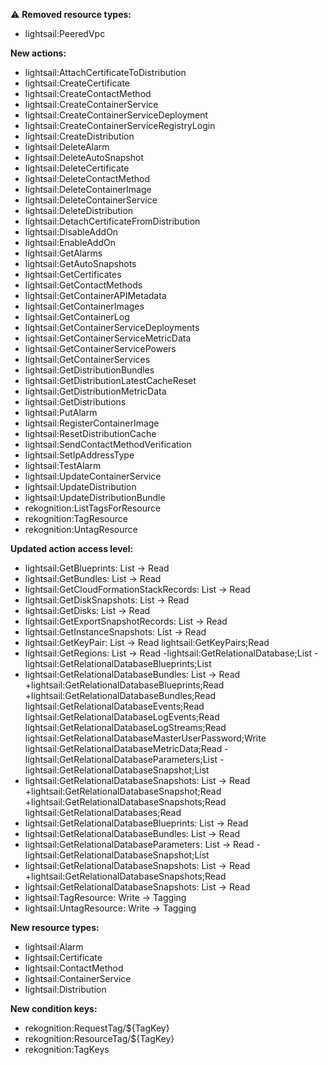 :warning: **Removed resource types:**

- lightsail:PeeredVpc

**New actions:**

- lightsail:AttachCertificateToDistribution
- lightsail:CreateCertificate
- lightsail:CreateContactMethod
- lightsail:CreateContainerService
- lightsail:CreateContainerServiceDeployment
- lightsail:CreateContainerServiceRegistryLogin
- lightsail:CreateDistribution
- lightsail:DeleteAlarm
- lightsail:DeleteAutoSnapshot
- lightsail:DeleteCertificate
- lightsail:DeleteContactMethod
- lightsail:DeleteContainerImage
- lightsail:DeleteContainerService
- lightsail:DeleteDistribution
- lightsail:DetachCertificateFromDistribution
- lightsail:DisableAddOn
- lightsail:EnableAddOn
- lightsail:GetAlarms
- lightsail:GetAutoSnapshots
- lightsail:GetCertificates
- lightsail:GetContactMethods
- lightsail:GetContainerAPIMetadata
- lightsail:GetContainerImages
- lightsail:GetContainerLog
- lightsail:GetContainerServiceDeployments
- lightsail:GetContainerServiceMetricData
- lightsail:GetContainerServicePowers
- lightsail:GetContainerServices
- lightsail:GetDistributionBundles
- lightsail:GetDistributionLatestCacheReset
- lightsail:GetDistributionMetricData
- lightsail:GetDistributions
- lightsail:PutAlarm
- lightsail:RegisterContainerImage
- lightsail:ResetDistributionCache
- lightsail:SendContactMethodVerification
- lightsail:SetIpAddressType
- lightsail:TestAlarm
- lightsail:UpdateContainerService
- lightsail:UpdateDistribution
- lightsail:UpdateDistributionBundle
- rekognition:ListTagsForResource
- rekognition:TagResource
- rekognition:UntagResource

**Updated action access level:**

- lightsail:GetBlueprints: List -> Read
- lightsail:GetBundles: List -> Read
- lightsail:GetCloudFormationStackRecords: List -> Read
- lightsail:GetDiskSnapshots: List -> Read
- lightsail:GetDisks: List -> Read
- lightsail:GetExportSnapshotRecords: List -> Read
- lightsail:GetInstanceSnapshots: List -> Read
- lightsail:GetKeyPair: List -> Read
 lightsail:GetKeyPairs;Read
- lightsail:GetRegions: List -> Read
-lightsail:GetRelationalDatabase;List
-lightsail:GetRelationalDatabaseBlueprints;List
- lightsail:GetRelationalDatabaseBundles: List -> Read
+lightsail:GetRelationalDatabaseBlueprints;Read
+lightsail:GetRelationalDatabaseBundles;Read
 lightsail:GetRelationalDatabaseEvents;Read
 lightsail:GetRelationalDatabaseLogEvents;Read
 lightsail:GetRelationalDatabaseLogStreams;Read
 lightsail:GetRelationalDatabaseMasterUserPassword;Write
 lightsail:GetRelationalDatabaseMetricData;Read
-lightsail:GetRelationalDatabaseParameters;List
-lightsail:GetRelationalDatabaseSnapshot;List
- lightsail:GetRelationalDatabaseSnapshots: List -> Read
+lightsail:GetRelationalDatabaseSnapshot;Read
+lightsail:GetRelationalDatabaseSnapshots;Read
 lightsail:GetRelationalDatabases;Read
- lightsail:GetRelationalDatabaseBlueprints: List -> Read
- lightsail:GetRelationalDatabaseBundles: List -> Read
- lightsail:GetRelationalDatabaseParameters: List -> Read
-lightsail:GetRelationalDatabaseSnapshot;List
- lightsail:GetRelationalDatabaseSnapshots: List -> Read
+lightsail:GetRelationalDatabaseSnapshots;Read
- lightsail:GetRelationalDatabaseSnapshots: List -> Read
- lightsail:TagResource: Write -> Tagging
- lightsail:UntagResource: Write -> Tagging

**New resource types:**

- lightsail:Alarm
- lightsail:Certificate
- lightsail:ContactMethod
- lightsail:ContainerService
- lightsail:Distribution

**New condition keys:**

- rekognition:RequestTag/${TagKey}
- rekognition:ResourceTag/${TagKey}
- rekognition:TagKeys
